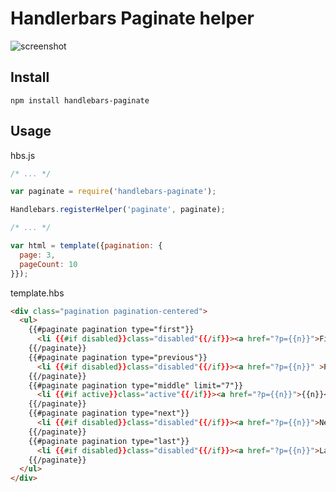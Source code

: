# Handlerbars Paginate helper

![screenshot](https://github.com/olalonde/handlebars-paginate/raw/master/screenshot.png)

## Install

    npm install handlebars-paginate

## Usage

hbs.js

```javascript
/* ... */

var paginate = require('handlebars-paginate');

Handlebars.registerHelper('paginate', paginate);

/* ... */

var html = template({pagination: {
  page: 3,
  pageCount: 10
}});
```

template.hbs

```html
<div class="pagination pagination-centered">
  <ul>
    {{#paginate pagination type="first"}}
      <li {{#if disabled}}class="disabled"{{/if}}><a href="?p={{n}}">First</a></li>
    {{/paginate}}
    {{#paginate pagination type="previous"}}
      <li {{#if disabled}}class="disabled"{{/if}}><a href="?p={{n}}" >Prev</a></li>
    {{/paginate}}
    {{#paginate pagination type="middle" limit="7"}}
      <li {{#if active}}class="active"{{/if}}><a href="?p={{n}}">{{n}}</a></li>
    {{/paginate}}
    {{#paginate pagination type="next"}}
      <li {{#if disabled}}class="disabled"{{/if}}><a href="?p={{n}}">Next</a></li>
    {{/paginate}}
    {{#paginate pagination type="last"}}
      <li {{#if disabled}}class="disabled"{{/if}}><a href="?p={{n}}">Last</a></li>
    {{/paginate}}
  </ul>
</div>
```
